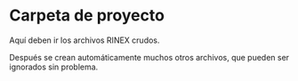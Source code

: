 # Carpeta de proyecto

Aquí deben ir los archivos RINEX crudos.

Después se crean automáticamente muchos otros archivos, que pueden ser ignorados
sin problema.

